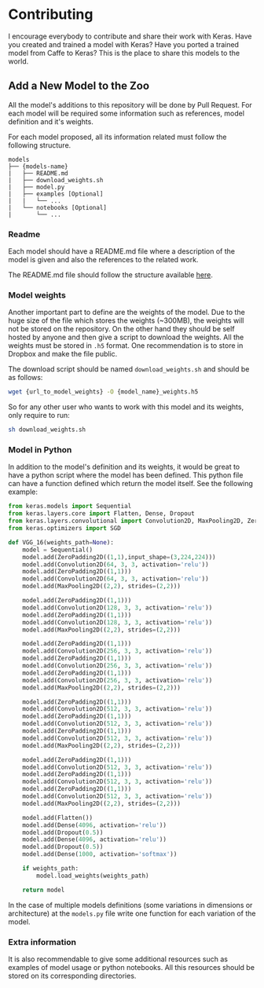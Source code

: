 # Contributing
I encourage everybody to contribute and share their work with Keras. Have you created and trained a model with Keras? Have you ported a trained model from Caffe to Keras? This is the place to share this models to the world.

## Add a New Model to the Zoo
All the model's additions to this repository will be done by Pull Request. For each model will be required some information such as references, model definition and it's weights.

For each model proposed, all its information related must follow the following structure.
```
models
├── {models-name}
|   ├── README.md
|   ├── download_weights.sh
|   ├── model.py
|   ├── examples [Optional]
|   |   └── ...
|   └── notebooks [Optional]
|       └── ...
```

### Readme
Each model should have a README.md file where a description of the model is given and also the references to the related work.

The README.md file should follow the structure available [here](README_TEMPLATE.md).


### Model weights
Another important part to define are the weights of the model. Due to the huge size of the file which stores the weights (~300MB), the weights will not be stored on the repository. On the other hand they should be self hosted by anyone and then give a script to download the weights. All the weights must be stored in `.h5` format. One recommendation is to store in Dropbox and make the file public.

The download script should be named `download_weights.sh` and should be as follows:
```bash
wget {url_to_model_weights} -O {model_name}_weights.h5
```

So for any other user who wants to work with this model and its weights, only require to run:
```bash
sh download_weights.sh
```

### Model in Python

In addition to the model's definition and its weights, it would be great to have a python script where the model has been defined. This python file can have a function defined which return the model itself. See the following example:
```python
from keras.models import Sequential
from keras.layers.core import Flatten, Dense, Dropout
from keras.layers.convolutional import Convolution2D, MaxPooling2D, ZeroPadding2D
from keras.optimizers import SGD

def VGG_16(weights_path=None):
    model = Sequential()
    model.add(ZeroPadding2D((1,1),input_shape=(3,224,224)))
    model.add(Convolution2D(64, 3, 3, activation='relu'))
    model.add(ZeroPadding2D((1,1)))
    model.add(Convolution2D(64, 3, 3, activation='relu'))
    model.add(MaxPooling2D((2,2), strides=(2,2)))

    model.add(ZeroPadding2D((1,1)))
    model.add(Convolution2D(128, 3, 3, activation='relu'))
    model.add(ZeroPadding2D((1,1)))
    model.add(Convolution2D(128, 3, 3, activation='relu'))
    model.add(MaxPooling2D((2,2), strides=(2,2)))

    model.add(ZeroPadding2D((1,1)))
    model.add(Convolution2D(256, 3, 3, activation='relu'))
    model.add(ZeroPadding2D((1,1)))
    model.add(Convolution2D(256, 3, 3, activation='relu'))
    model.add(ZeroPadding2D((1,1)))
    model.add(Convolution2D(256, 3, 3, activation='relu'))
    model.add(MaxPooling2D((2,2), strides=(2,2)))

    model.add(ZeroPadding2D((1,1)))
    model.add(Convolution2D(512, 3, 3, activation='relu'))
    model.add(ZeroPadding2D((1,1)))
    model.add(Convolution2D(512, 3, 3, activation='relu'))
    model.add(ZeroPadding2D((1,1)))
    model.add(Convolution2D(512, 3, 3, activation='relu'))
    model.add(MaxPooling2D((2,2), strides=(2,2)))

    model.add(ZeroPadding2D((1,1)))
    model.add(Convolution2D(512, 3, 3, activation='relu'))
    model.add(ZeroPadding2D((1,1)))
    model.add(Convolution2D(512, 3, 3, activation='relu'))
    model.add(ZeroPadding2D((1,1)))
    model.add(Convolution2D(512, 3, 3, activation='relu'))
    model.add(MaxPooling2D((2,2), strides=(2,2)))

    model.add(Flatten())
    model.add(Dense(4096, activation='relu'))
    model.add(Dropout(0.5))
    model.add(Dense(4096, activation='relu'))
    model.add(Dropout(0.5))
    model.add(Dense(1000, activation='softmax'))

    if weights_path:
        model.load_weights(weights_path)

    return model
```
In the case of multiple models definitions (some variations in dimensions or architecture) at the `models.py` file write one function for each variation of the model.

### Extra information
It is also recommendable to give some additional resources such as examples of model usage or python notebooks. All this resources should be stored on its corresponding directories.

